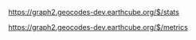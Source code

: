 

https://graph2.geocodes-dev.earthcube.org/$/stats

https://graph2.geocodes-dev.earthcube.org/$/metrics
